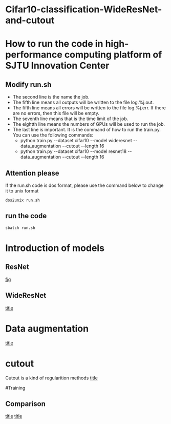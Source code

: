 # Cifar10-classification-WideResNet-and-cutout
# How to run the code in high-performance computing platform of SJTU Innovation Center
## Modify run.sh
- The second line is the name the job.
- The fifth line means all outputs will be written to the file log.%j.out.
- The fifth line means all errors will be written to the file log.%j.err. If there are no errors, then this file will be empty.
- The seventh line means that is the time limit of the job.
- The eightth line means the numbers of GPUs will be used to run the job.
- The last line is important. It is the command of how to run the train.py. You can use the following commands:
  - python train.py --dataset cifar10 --model wideresnet --data_augmentation --cutout --length 16
  - python train.py --dataset cifar10 --model resnet18 --data_augmentation --cutout --length 16
## Attention please
If the run.sh code is dos format, please use the command below to change it to unix format
```
dos2unix run.sh
```
## run the code
```
sbatch run.sh
```
# Introduction of models
## ResNet
[fig](https://github.com/ArtechStark/Cifar10-classification-WideResNet-and-cutout/blob/master/images/ResNet.png)
## WideResNet
[title](https://github.com/ArtechStark/Cifar10-classification-WideResNet-and-cutout/blob/master/images/WideResNet.png)
# Data augmentation
[title](https://github.com/ArtechStark/Cifar10-classification-WideResNet-and-cutout/blob/master/images/DataAugmentation.png)
# cutout
Cutout is a kind of regularition methods
[title](https://github.com/ArtechStark/Cifar10-classification-WideResNet-and-cutout/blob/master/images/cutout_on_cifar10.jpg)

#Training
## Comparison
[title](https://github.com/ArtechStark/Cifar10-classification-WideResNet-and-cutout/blob/master/images/comparison.png)
[title](https://github.com/ArtechStark/Cifar10-classification-WideResNet-and-cutout/blob/master/images/comparison2.png)
